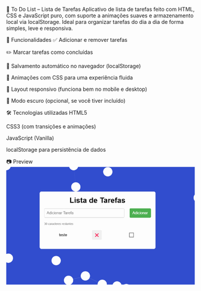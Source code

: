 📝 To Do List – Lista de Tarefas
Aplicativo de lista de tarefas feito com HTML, CSS e JavaScript puro, com suporte a animações suaves e armazenamento local via localStorage. Ideal para organizar tarefas do dia a dia de forma simples, leve e responsiva.

🚀 Funcionalidades
✅ Adicionar e remover tarefas

✏️ Marcar tarefas como concluídas

💾 Salvamento automático no navegador (localStorage)

🎨 Animações com CSS para uma experiência fluida

📱 Layout responsivo (funciona bem no mobile e desktop)

🌙 Modo escuro (opcional, se você tiver incluído)

🛠 Tecnologias utilizadas
HTML5

CSS3 (com transições e animações)

JavaScript (Vanilla)

localStorage para persistência de dados

📷 Preview
![Preview do Projeto](assets/Lista.gif)
